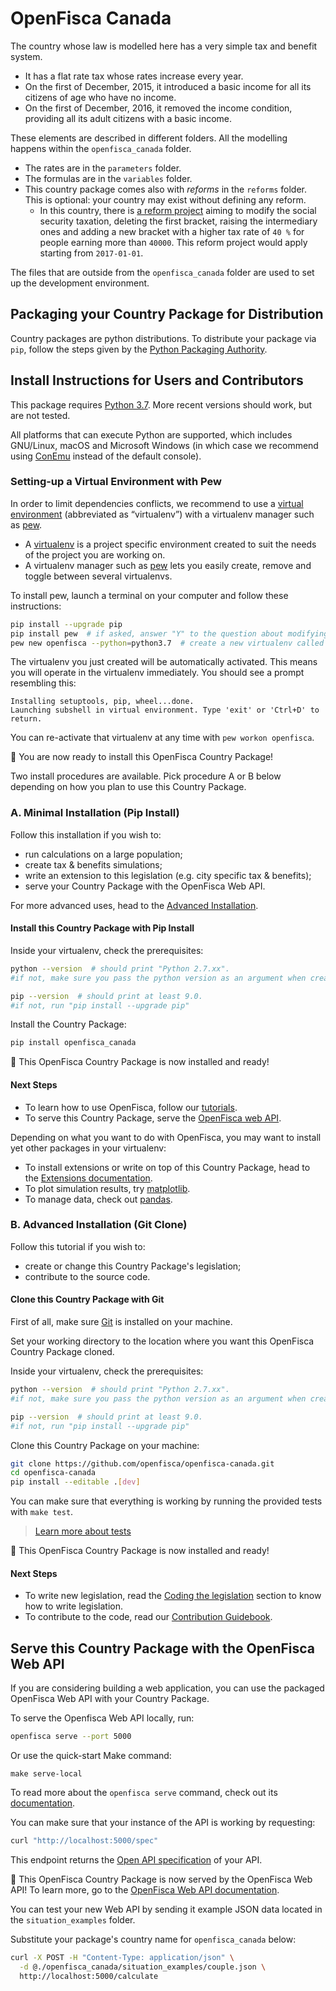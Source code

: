 # OpenFisca Canada


The country whose law is modelled here has a very simple tax and benefit system.

- It has a flat rate tax whose rates increase every year.
- On the first of December, 2015, it introduced a basic income for all its citizens of age who have no income.
- On the first of December, 2016, it removed the income condition, providing all its adult citizens with a basic income.

These elements are described in different folders. All the modelling happens within the `openfisca_canada` folder.

- The rates are in the `parameters` folder.
- The formulas are in the `variables` folder.
- This country package comes also with *reforms* in the `reforms` folder. This is optional: your country may exist without defining any reform.
    - In this country, there is [a reform project](./openfisca_canada/reforms/modify_social_security_taxation.py) aiming to modify the social security taxation, deleting the first bracket, raising the intermediary ones and adding a new bracket with a higher tax rate of `40 %` for people earning more than `40000`. This reform project would apply starting from `2017-01-01`.

The files that are outside from the `openfisca_canada` folder are used to set up the development environment.

## Packaging your Country Package for Distribution

Country packages are python distributions. To distribute your package via `pip`, follow the steps given by the [Python Packaging Authority](https://python-packaging-user-guide.readthedocs.io/tutorials/distributing-packages/#packaging-your-project).

## Install Instructions for Users and Contributors

This package requires [Python 3.7](https://www.python.org/downloads/release/python-370/). More recent versions should work, but are not tested.

All platforms that can execute Python are supported, which includes GNU/Linux, macOS and Microsoft Windows (in which case we recommend using [ConEmu](https://conemu.github.io/) instead of the default console).

### Setting-up a Virtual Environment with Pew

In order to limit dependencies conflicts, we recommend to use a [virtual environment](https://virtualenv.pypa.io/en/stable/) (abbreviated as “virtualenv”) with a virtualenv manager such as [pew](https://github.com/berdario/pew).

- A [virtualenv](https://virtualenv.pypa.io/en/stable/) is a project specific environment created to suit the needs of the project you are working on.
- A virtualenv manager such as [pew](https://github.com/berdario/pew) lets you easily create, remove and toggle between several virtualenvs.

To install pew, launch a terminal on your computer and follow these instructions:

```sh
pip install --upgrade pip
pip install pew  # if asked, answer "Y" to the question about modifying your shell config file.
pew new openfisca --python=python3.7  # create a new virtualenv called “openfisca”
```

The virtualenv you just created will be automatically activated. This means you will operate in the virtualenv immediately. You should see a prompt resembling this:

```
Installing setuptools, pip, wheel...done.
Launching subshell in virtual environment. Type 'exit' or 'Ctrl+D' to return.
```

You can re-activate that virtualenv at any time with `pew workon openfisca`.

:tada: You are now ready to install this OpenFisca Country Package!

Two install procedures are available. Pick procedure A or B below depending on how you plan to use this Country Package.

### A. Minimal Installation (Pip Install)

Follow this installation if you wish to:
- run calculations on a large population;
- create tax & benefits simulations;
- write an extension to this legislation (e.g. city specific tax & benefits);
- serve your Country Package with the OpenFisca Web API.

For more advanced uses, head to the [Advanced Installation](#advanced-installation-git-clone).

#### Install this Country Package with Pip Install

Inside your virtualenv, check the prerequisites:

```sh
python --version  # should print "Python 2.7.xx".
#if not, make sure you pass the python version as an argument when creating your virtualenv
```

```sh
pip --version  # should print at least 9.0.
#if not, run "pip install --upgrade pip"
```
Install the Country Package:

```sh
pip install openfisca_canada
```

:tada: This OpenFisca Country Package is now installed and ready!

#### Next Steps

- To learn how to use OpenFisca, follow our [tutorials](https://openfisca.org/doc/).
- To serve this Country Package, serve the [OpenFisca web API](#serve-your-country-package-with-the-openFisca-web-api).

Depending on what you want to do with OpenFisca, you may want to install yet other packages in your virtualenv:
- To install extensions or write on top of this Country Package, head to the [Extensions documentation](https://openfisca.org/doc/contribute/extensions.html).
- To plot simulation results, try [matplotlib](http://matplotlib.org/).
- To manage data, check out [pandas](http://pandas.pydata.org/).

### B. Advanced Installation (Git Clone)

Follow this tutorial if you wish to:
- create or change this Country Package's legislation;
- contribute to the source code.

#### Clone this Country Package with Git

First of all, make sure [Git](https://www.git-scm.com/) is installed on your machine.

Set your working directory to the location where you want this OpenFisca Country Package cloned.

Inside your virtualenv, check the prerequisites:

```sh
python --version  # should print "Python 2.7.xx".
#if not, make sure you pass the python version as an argument when creating your virtualenv
```

```sh
pip --version  # should print at least 9.0.
#if not, run "pip install --upgrade pip"
```
Clone this Country Package on your machine:

```sh
git clone https://github.com/openfisca/openfisca-canada.git
cd openfisca-canada
pip install --editable .[dev]
```

You can make sure that everything is working by running the provided tests with `make test`.

> [Learn more about tests](https://openfisca.org/doc/coding-the-legislation/writing_yaml_tests.html)

:tada: This OpenFisca Country Package is now installed and ready!

#### Next Steps

- To write new legislation, read the [Coding the legislation](https://openfisca.org/doc/coding-the-legislation/index.html) section to know how to write legislation.
- To contribute to the code, read our [Contribution Guidebook](https://openfisca.org/doc/contribute/index.html).

## Serve this Country Package with the OpenFisca Web API

If you are considering building a web application, you can use the packaged OpenFisca Web API with your Country Package.

To serve the Openfisca Web API locally, run:

```sh
openfisca serve --port 5000
```

Or use the quick-start Make command:

```
make serve-local
```

To read more about the `openfisca serve` command, check out its [documentation](https://openfisca.org/doc/openfisca-python-api/openfisca_serve.html).

You can make sure that your instance of the API is working by requesting:

```sh
curl "http://localhost:5000/spec"
```

This endpoint returns the [Open API specification](https://www.openapis.org/) of your API.

:tada: This OpenFisca Country Package is now served by the OpenFisca Web API! To learn more, go to the [OpenFisca Web API documentation](https://openfisca.org/doc/openfisca-web-api/index.html).

You can test your new Web API by sending it example JSON data located in the `situation_examples` folder.

Substitute your package's country name for `openfisca_canada` below:

```sh
curl -X POST -H "Content-Type: application/json" \
  -d @./openfisca_canada/situation_examples/couple.json \
  http://localhost:5000/calculate
```
